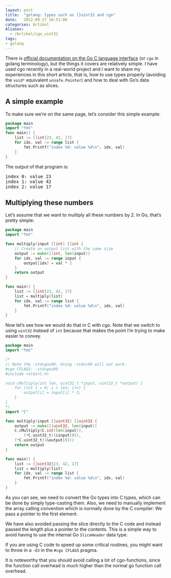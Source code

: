 ```yaml
---
layout: post
title:  "golang: types such as []uint32 and cgo"
date:   2012-09-27 16:51:00
categories: Artikel
Aliases:
  - /Artikel/cgo_uint32
tags:
- golang
---
```



<p>
There is <a href="http://golang.org/doc/articles/c_go_cgo.html">official
documentation on the Go C language interface</a> (or <code>cgo</code> in golang
terminology), but the things it covers are relatively simple. I have used cgo
recently in a real-world project and I want to share my experiences in this
short article, that is, how to use types properly (avoiding the
<code>void*</code> equivalent <code>unsafe.Pointer</code>) and how to deal with
Go’s data structures such as slices.
</p>

<h2>A simple example</h2>

<p>
To make sure we’re on the same page, let’s consider this simple example:
</p>

```go
package main
import "fmt"
func main() {
    list := []int{23, 42, 17}
    for idx, val := range list {
        fmt.Printf("index %d: value %d\n", idx, val)
    }
}
```

<p>
The output of that program is:
</p>

<pre>
index 0: value 23
index 1: value 42
index 2: value 17
</pre>

<h2>Multiplying these numbers</h2>

<p>
Let’s assume that we want to multiply all these numbers by 2. In Go, that’s
pretty simple:
</p>

```go
package main
import "fmt"

func multiply(input []int) []int {
    // Create an output list with the same size
    output := make([]int, len(input))
    for idx, val := range input {
        output[idx] = val * 2
    }
    return output
}

func main() {
    list := []int{23, 42, 17}
    list = multiply(list)
    for idx, val := range list {
        fmt.Printf("index %d: value %d\n", idx, val)
    }
}
```

<p>
Now let’s see how we would do that in C with cgo. Note that we switch to using
<code>uint32</code> instead of <code>int</code> because that makes the point
I’m trying to make easier to convey.
</p>

```go
package main
import "fmt"

/*
// Note the -std=gnu99. Using -std=c99 will not work.
#cgo CFLAGS: -std=gnu99
#include <stdint.h>

void cMultiply(int len, uint32_t *input, uint32_t *output) {
    for (int i = 0; i < len; i++) {
        output[i] = input[i] * 2;
    }
}
*/
import "C"

func multiply(input []uint32) []uint32 {
    output := make([]uint32, len(input))
    C.cMultiply(C.int(len(input)),
        (*C.uint32_t)(&input[0]),
	(*C.uint32_t)(&output[0]))
    return output
}

func main() {
    list := []uint32{23, 42, 17}
    list = multiply(list)
    for idx, val := range list {
        fmt.Printf("index %d: value %d\n", idx, val)
    }
}
```

<p>
As you can see, we need to convert the Go types into C types, which can be done
by simply type-casting them. Also, we need to manually implement the array
calling convention which is normally done by the C compiler: We pass a pointer
to the first element.
</p>

<p>
We have also avoided passing the slice directly to the C code and instead
passed the length plus a pointer to the contents. This is a simple way to avoid
having to use the internal Go <code>SliceHeader</code> data type.
</p>

<p>
If you are using C code to speed up some critical routines, you might want to
throw in a <code>-O3</code> in the <code>#cgo CFLAGS</code> pragma.
</p>

<p>
It is noteworthy that you should avoid calling a lot of cgo-functions, since
the function call overhead is much higher than the normal go function call
overhead.
</p>
